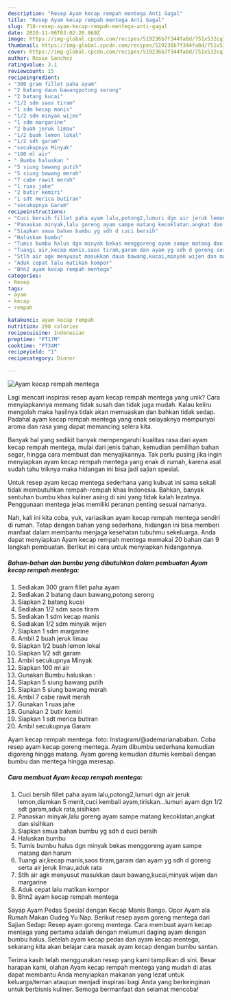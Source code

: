 ```yaml
---
description: "Resep Ayam kecap rempah mentega Anti Gagal"
title: "Resep Ayam kecap rempah mentega Anti Gagal"
slug: 718-resep-ayam-kecap-rempah-mentega-anti-gagal
date: 2020-11-06T03:02:20.869Z
image: https://img-global.cpcdn.com/recipes/519236b7f344fa8d/751x532cq70/ayam-kecap-rempah-mentega-foto-resep-utama.jpg
thumbnail: https://img-global.cpcdn.com/recipes/519236b7f344fa8d/751x532cq70/ayam-kecap-rempah-mentega-foto-resep-utama.jpg
cover: https://img-global.cpcdn.com/recipes/519236b7f344fa8d/751x532cq70/ayam-kecap-rempah-mentega-foto-resep-utama.jpg
author: Roxie Sanchez
ratingvalue: 3.1
reviewcount: 15
recipeingredient:
- "300 gram fillet paha ayam"
- "2 batang daun bawangpotong serong"
- "2 batang kucai"
- "1/2 sdm saos tiram"
- "1 sdm kecap manis"
- "1/2 sdm minyak wijen"
- "1 sdm margarine"
- "2 buah jeruk limau"
- "1/2 buah lemon lokal"
- "1/2 sdt garam"
- "secukupnya Minyak"
- "100 ml air"
- " Bumbu haluskan "
- "5 siung bawang putih"
- "5 siung bawang merah"
- "7 cabe rawit merah"
- "1 ruas jahe"
- "2 butir kemiri"
- "1 sdt merica butiran"
- "secukupnya Garam"
recipeinstructions:
- "Cuci bersih fillet paha ayam lalu,potong2,lumuri dgn air jeruk lemon,diamkan 5 menit,cuci kembali ayam,tiriskan...lumuri ayam dgn 1/2 sdt garam,aduk rata,sisihkan"
- "Panaskan minyak,lalu goreng ayam sampe matang kecoklatan,angkat dan sisihkan"
- "Siapkan smua bahan bumbu yg sdh d cuci bersih"
- "Haluskan bumbu"
- "Tumis bumbu halus dgn minyak bekas menggoreng ayam sampe matang dan harum"
- "Tuangi air,kecap manis,saos tiram,garam dan ayam yg sdh d goreng serta air jeruk limau,aduk rata"
- "Stlh air agk menyusut masukkan daun bawang,kucai,minyak wijen dan margarine"
- "Aduk cepat lalu matikan kompor"
- "Bhn2 ayam kecap rempah mentega"
categories:
- Resep
tags:
- ayam
- kecap
- rempah

katakunci: ayam kecap rempah 
nutrition: 290 calories
recipecuisine: Indonesian
preptime: "PT17M"
cooktime: "PT34M"
recipeyield: "1"
recipecategory: Dinner

---
```



![Ayam kecap rempah mentega](https://img-global.cpcdn.com/recipes/519236b7f344fa8d/751x532cq70/ayam-kecap-rempah-mentega-foto-resep-utama.jpg)

Lagi mencari inspirasi resep ayam kecap rempah mentega yang unik? Cara menyiapkannya memang tidak susah dan tidak juga mudah. Kalau keliru mengolah maka hasilnya tidak akan memuaskan dan bahkan tidak sedap. Padahal ayam kecap rempah mentega yang enak selayaknya mempunyai aroma dan rasa yang dapat memancing selera kita.

Banyak hal yang sedikit banyak mempengaruhi kualitas rasa dari ayam kecap rempah mentega, mulai dari jenis bahan, kemudian pemilihan bahan segar, hingga cara membuat dan menyajikannya. Tak perlu pusing jika ingin menyiapkan ayam kecap rempah mentega yang enak di rumah, karena asal sudah tahu triknya maka hidangan ini bisa jadi sajian spesial.

Untuk resep ayam kecap mentega sederhana yang kubuat ini sama sekali tidak membutuhkan rempah-rempah khas Indonesia. Bahkan, banyak sentuhan bumbu khas kuliner asing di sini yang tidak kalah lezatnya. Penggunaan mentega jelas memiliki peranan penting sesuai namanya.


Nah, kali ini kita coba, yuk, variasikan ayam kecap rempah mentega sendiri di rumah. Tetap dengan bahan yang sederhana, hidangan ini bisa memberi manfaat dalam membantu menjaga kesehatan tubuhmu sekeluarga. Anda dapat menyiapkan Ayam kecap rempah mentega memakai 20 bahan dan 9 langkah pembuatan. Berikut ini cara untuk menyiapkan hidangannya.

<!--inarticleads1-->

##### Bahan-bahan dan bumbu yang dibutuhkan dalam pembuatan Ayam kecap rempah mentega:

1. Sediakan 300 gram fillet paha ayam
1. Sediakan 2 batang daun bawang,potong serong
1. Siapkan 2 batang kucai
1. Sediakan 1/2 sdm saos tiram
1. Sediakan 1 sdm kecap manis
1. Sediakan 1/2 sdm minyak wijen
1. Siapkan 1 sdm margarine
1. Ambil 2 buah jeruk limau
1. Siapkan 1/2 buah lemon lokal
1. Siapkan 1/2 sdt garam
1. Ambil secukupnya Minyak
1. Siapkan 100 ml air
1. Gunakan  Bumbu haluskan :
1. Siapkan 5 siung bawang putih
1. Siapkan 5 siung bawang merah
1. Ambil 7 cabe rawit merah
1. Gunakan 1 ruas jahe
1. Gunakan 2 butir kemiri
1. Siapkan 1 sdt merica butiran
1. Ambil secukupnya Garam


Ayam kecap rempah mentega. foto: Instagram/@ademarianababan. Coba resep ayam kecap goreng mentega. Ayam dibumbu sederhana kemudian digoreng hingga matang. Ayam goreng kemudian ditumis kembali dengan bumbu dan mentega hingga meresap. 

<!--inarticleads2-->

##### Cara membuat Ayam kecap rempah mentega:

1. Cuci bersih fillet paha ayam lalu,potong2,lumuri dgn air jeruk lemon,diamkan 5 menit,cuci kembali ayam,tiriskan...lumuri ayam dgn 1/2 sdt garam,aduk rata,sisihkan
1. Panaskan minyak,lalu goreng ayam sampe matang kecoklatan,angkat dan sisihkan
1. Siapkan smua bahan bumbu yg sdh d cuci bersih
1. Haluskan bumbu
1. Tumis bumbu halus dgn minyak bekas menggoreng ayam sampe matang dan harum
1. Tuangi air,kecap manis,saos tiram,garam dan ayam yg sdh d goreng serta air jeruk limau,aduk rata
1. Stlh air agk menyusut masukkan daun bawang,kucai,minyak wijen dan margarine
1. Aduk cepat lalu matikan kompor
1. Bhn2 ayam kecap rempah mentega


Sayap Ayam Pedas Spesial dengan Kecap Manis Bango. Opor Ayam ala Rumah Makan Gudeg Yu Nap. Berikut resep ayam goreng mentega dari Sajian Sedap: Resep ayam goreng mentega. Cara membuat ayam kecap mentega yang pertama adalah dengan melumuri daging ayam dengan bumbu halus. Setelah ayam kecap pedas dan ayam kecap mentega, sekarang kita akan belajar cara masak ayam kecap dengan bumbu santan. 

Terima kasih telah menggunakan resep yang kami tampilkan di sini. Besar harapan kami, olahan Ayam kecap rempah mentega yang mudah di atas dapat membantu Anda menyiapkan makanan yang lezat untuk keluarga/teman ataupun menjadi inspirasi bagi Anda yang berkeinginan untuk berbisnis kuliner. Semoga bermanfaat dan selamat mencoba!
